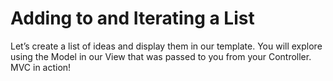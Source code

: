 # Adding to and Iterating a List

Let’s create a list of ideas and display them in our template. You will explore using the Model in our View that was passed to you from your Controller. MVC in action!